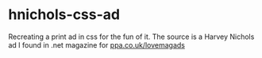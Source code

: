 hnichols-css-ad
===============

Recreating a print ad in css for the fun of it. The source is a Harvey Nichols ad I found in .net magazine for [ppa.co.uk/lovemagads](ppa.co.uk/lovemagads)
